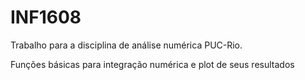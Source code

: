 # INF1608
Trabalho para a disciplina de análise numérica PUC-Rio.

Funções básicas para integração numérica e plot de seus resultados
